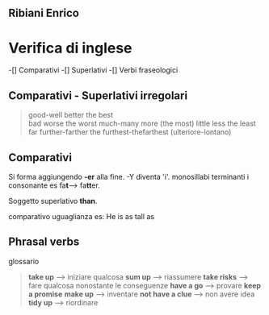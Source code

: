 Ribiani Enrico
----

# Verifica di inglese

-[] Comparativi
-[] Superlativi
-[] Verbi fraseologici

## Comparativi - Superlativi irregolari

> good-well     better          the best      
> bad           worse           the worst
> much-many     more            (the most)
> little        less            the least
> far           further-farther the furthest-thefarthest  (ulteriore-lontano)

## Comparativi

Si forma aggiungendo **-er** alla fine. -Y diventa 'i'. monosillabi terminanti i consonante es fa**t**--> fa**tt**er.

Soggetto superlativo **than**.

comparativo uguaglianza es: He is as tall as

## Phrasal verbs

glossario

> **take up** --> iniziare qualcosa
> **sum up** --> riassumere
> **take risks** --> fare qualcosa nonostante le conseguenze
> **have a go** --> provare
> **keep a promise**
> **make up** --> inventare
> **not have a clue** --> non avere idea
> **tidy up** --> riordinare
